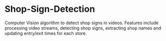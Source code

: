 # Shop-Sign-Detection
Computer Vision algorithm to detect shop signs in videos. Features include processing video streams, detecting shop signs, extracting shop names and updating entry/exit times for each store.
